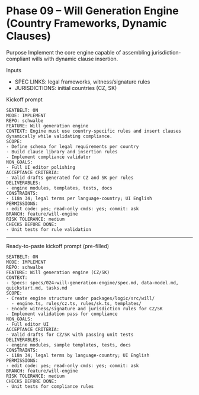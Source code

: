 # Phase 09 – Will Generation Engine (Country Frameworks, Dynamic Clauses)

Purpose
Implement the core engine capable of assembling jurisdiction-compliant wills with dynamic clause insertion.

Inputs
- SPEC LINKS: legal frameworks, witness/signature rules
- JURISDICTIONS: initial countries (CZ, SK)

Kickoff prompt
```
SEATBELT: ON
MODE: IMPLEMENT
REPO: schwalbe
FEATURE: Will generation engine
CONTEXT: Engine must use country-specific rules and insert clauses dynamically while validating compliance.
SCOPE:
- Define schema for legal requirements per country
- Build clause library and insertion rules
- Implement compliance validator
NON_GOALS:
- Full UI editor polishing
ACCEPTANCE CRITERIA:
- Valid drafts generated for CZ and SK per rules
DELIVERABLES:
- engine modules, templates, tests, docs
CONSTRAINTS:
- i18n 34; legal terms per language-country; UI English
PERMISSIONS:
- edit code: yes; read-only cmds: yes; commit: ask
BRANCH: feature/will-engine
RISK TOLERANCE: medium
CHECKS BEFORE DONE:
- Unit tests for rule validation
```

---

Ready-to-paste kickoff prompt (pre-filled)
```
SEATBELT: ON
MODE: IMPLEMENT
REPO: schwalbe
FEATURE: Will generation engine (CZ/SK)
CONTEXT:
- Specs: specs/024-will-generation-engine/spec.md, data-model.md, quickstart.md, tasks.md
SCOPE:
- Create engine structure under packages/logic/src/will/
  - engine.ts, rules/cz.ts, rules/sk.ts, templates/
- Encode witness/signature and jurisdiction rules for CZ/SK
- Implement validation pass for compliance
NON_GOALS:
- Full editor UI
ACCEPTANCE CRITERIA:
- Valid drafts for CZ/SK with passing unit tests
DELIVERABLES:
- engine modules, sample templates, tests, docs
CONSTRAINTS:
- i18n 34; legal terms by language-country; UI English
PERMISSIONS:
- edit code: yes; read-only cmds: yes; commit: ask
BRANCH: feature/will-engine
RISK TOLERANCE: medium
CHECKS BEFORE DONE:
- Unit tests for compliance rules
```
